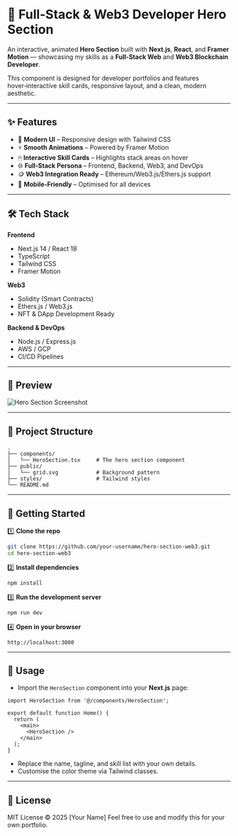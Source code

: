 # 🚀 Full‑Stack & Web3 Developer Hero Section

An interactive, animated **Hero Section** built with **Next.js**, **React**, and **Framer Motion** — showcasing my skills as a **Full‑Stack Web** and **Web3 Blockchain Developer**.

This component is designed for developer portfolios and features hover‑interactive skill cards, responsive layout, and a clean, modern aesthetic.

---

## ✨ Features

* 🎨 **Modern UI** – Responsive design with Tailwind CSS
* ⚡ **Smooth Animations** – Powered by Framer Motion
* 🖱 **Interactive Skill Cards** – Highlights stack areas on hover
* 🌐 **Full‑Stack Persona** – Frontend, Backend, Web3, and DevOps
* 🪙 **Web3 Integration Ready** – Ethereum/Web3.js/Ethers.js support
* 📱 **Mobile‑Friendly** – Optimised for all devices

---

## 🛠 Tech Stack

**Frontend**

* Next.js 14 / React 18
* TypeScript
* Tailwind CSS
* Framer Motion

**Web3**

* Solidity (Smart Contracts)
* Ethers.js / Web3.js
* NFT & DApp Development Ready

**Backend & DevOps**

* Node.js / Express.js
* AWS / GCP
* CI/CD Pipelines

---

## 📸 Preview

![Hero Section Screenshot](./screenshot.png)

---

## 📂 Project Structure

```
.
├── components/
│   └── HeroSection.tsx     # The hero section component
├── public/
│   └── grid.svg            # Background pattern
├── styles/                 # Tailwind styles
└── README.md
```

---

## 🚀 Getting Started

1️⃣ **Clone the repo**

```bash
git clone https://github.com/your-username/hero-section-web3.git
cd hero-section-web3
```

2️⃣ **Install dependencies**

```bash
npm install
```

3️⃣ **Run the development server**

```bash
npm run dev
```

4️⃣ **Open in your browser**

```
http://localhost:3000
```

---

## 🧩 Usage

* Import the `HeroSection` component into your **Next.js** page:

```tsx
import HeroSection from '@/components/HeroSection';

export default function Home() {
  return (
    <main>
      <HeroSection />
    </main>
  );
}
```

* Replace the name, tagline, and skill list with your own details.
* Customise the color theme via Tailwind classes.

---

## 📜 License

MIT License © 2025 \[Your Name]
Feel free to use and modify this for your own portfolio.


